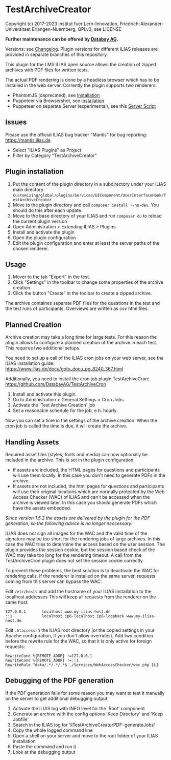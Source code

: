 # TestArchiveCreator

Copyright (c) 2017-2023 Institut fuer Lern-Innovation, Friedrich-Alexander-Universitaet Erlangen-Nuernberg, GPLv3, see LICENSE

**Further maintenance can be offered by [Databay AG](https://www.databay.de).**

Versions: see [Changelog](CHANGELOG.md). Plugin versions for different ILIAS releases are provided in separate branches of this repository.

This plugin for the LMS ILIAS open source allows the creation of zipped archives with PDF files for written tests.

The actual PDF rendering is done by a headless browser which has to be installed in the web server. Corrently the plugin supports two renderers:

* PhantomJS (deprecated), see [Installation](./docs/install-phantomjs.md)
* Puppeteer via Browsershot, see [Installation](./docs/install-puppeteer-browsershot.md)
* Puppeteer on separate Server (experimental), see this [Server Script](https://github.com/fneumann/tarc-pdf)

## Issues

Please use the official ILIAS bug tracker "Mantis" for bug reporting: https://mantis.ilias.de
* Select "ILIAS Plugins" as Project
* Filter by Category "TestArchiveCreator"

## Plugin installation

1. Put the content of the plugin directory in a subdirectory under your ILIAS main directory:
`Customizing/global/plugins/Services/UIComponent/UserInterfaceHook/TestArchiveCreator`
2. Move to the plugin directory and call `composer install --no-dev`. You should do this after each update.
3. Move to the base directory of your ILIAS and run `composer du` to reload the current plugin version
4. Open Administration > Extending ILIAS > Plugins
5. Install and activate the plugin
6. Open the plugin configuration
7. Edit the plugin configuration and enter at least the server paths of the chosen renderer.


## Usage

1. Mover to the tab "Export" in the test.
3. Click "Settings" in the toolbar to change some properties of the archive creation.
2. Click the button "Create" in the toolbar to create a zipped archive.

The archive containes separate PDF files for the questions in the test and the test runs of participants. Overviews are written as csv html files.

## Planned Creation

Archive creation may take a long time for large tests. For this reason the plugin allows to configure a planned creation of the archive in each test. This requires two additional setups.

You need to set up a call of the ILIAS cron jobs on your web server, see the ILIAS installation guide:
https://www.ilias.de/docu/goto_docu_pg_8240_367.html

Additionally, you need to install the cron job plugin TestArchiveCron:
https://github.com/DatabayAG/TestArchiveCron

1. Install and activate this plugin.
2. Go to Administration > General Settings > Cron Jobs
3. Activate the 'Test Archive Creation' job
4. Set a reasonable schedule for the job, e.h. hourly.

Now you can set a time in the settings of the archive creation. When the cron job is called the time is due, it
will create the archive.

## Handling Assets

Required asset files (styles, fonts and media) can now optionally be included in the archive. This is set in the plugin configuration.
* If assets are included, the HTML pages for questions and participants will use them locally. In this case you don't need to generate PDFs in the archive.
* If assets are not included, the html pages for questions and participants will use their original locations which are normally protected by the Web Access Checker (WAC) of ILIAS and can't be accessed when the archive is viewed later. In this case you should generate PDFs which have the assets embedded. 

*Since version 1.5.2 the assets are delivered by the plugin for the PDF generation, so the following advice is no longer neccessary:*

ILIAS does not sign all images for the WAC and the valid time of the signature may be too short for the rendering jobs of large archives. In this case the WAC tries to determine the access based on the user session. The plugin provides the session cookie, but the session based check of the WAC may take too long for the rendering timeout. A call from the TestArchiveCron plugin does not set the session cookie correctly.

To prevent these problems, the best solution is to deactivate the WAC for rendering calls. If the renderer is installed on the same server, requests coming from this server can bypass the WAC.

Edit `/etc/hosts` and add the hostname of your ILIAS installation to the localhost addresses This will keep all requests from the renderer on the same host.

    127.0.0.1       localhost www.my-ilias-host.de
    ::1             localhost ip6-localhost ip6-loopback www.my-ilias-host.de

Edit `.htaccess` in the ILIAS root directory (or the copied settings in your Apache configuration, if you don't allow overrides). Add two condition before the rewrite rule for the WAC, so that it is only active for foreign requests:

    RewriteCond %{REMOTE_ADDR} !=127.0.0.1
    RewriteCond %{REMOTE_ADDR} !=::1
	RewriteRule ^data/.*/.*/.*$ ./Services/WebAccessChecker/wac.php [L]


## Debugging of the PDF generation
If the PDF generation fails for some reason you may want to test it manually on the server to get additional debugging output.

1. Activate the ILIAS log with INFO level for the 'Root' component
2. Generate an archive with the config options 'Keep Directory' and 'Keep Jobfile'
3. Search in the ILIAS log for 'ilTestArchiveCreatorPDF::generateJobs'
4. Copy the whole logged command line
5. Open a shell on your server and move to the root folder of your ILIAS installation
6. Paste the command and run it
7. Look at the debugging output
